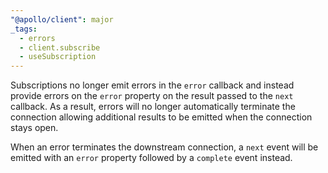 ```yaml
---
"@apollo/client": major
_tags:
  - errors
  - client.subscribe
  - useSubscription
---
```


Subscriptions no longer emit errors in the `error` callback and instead provide errors on the `error` property on the result passed to the `next` callback. As a result, errors will no longer automatically terminate the connection allowing additional results to be emitted when the connection stays open.

When an error terminates the downstream connection, a `next` event will be emitted with an `error` property followed by a `complete` event instead.
